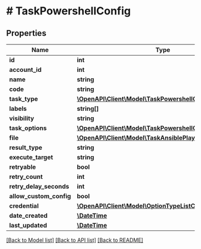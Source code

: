 # # TaskPowershellConfig

## Properties

Name | Type | Description | Notes
------------ | ------------- | ------------- | -------------
**id** | **int** |  | [optional]
**account_id** | **int** |  | [optional]
**name** | **string** |  | [optional]
**code** | **string** |  | [optional]
**task_type** | [**\OpenAPI\Client\Model\TaskPowershellConfigTaskType**](TaskPowershellConfigTaskType.md) |  | [optional]
**labels** | **string[]** |  | [optional]
**visibility** | **string** |  | [optional]
**task_options** | [**\OpenAPI\Client\Model\TaskPowershellConfigTaskOptions**](TaskPowershellConfigTaskOptions.md) |  | [optional]
**file** | [**\OpenAPI\Client\Model\TaskAnsiblePlaybookConfigFile**](TaskAnsiblePlaybookConfigFile.md) |  | [optional]
**result_type** | **string** |  | [optional]
**execute_target** | **string** |  | [optional]
**retryable** | **bool** |  | [optional]
**retry_count** | **int** |  | [optional]
**retry_delay_seconds** | **int** |  | [optional]
**allow_custom_config** | **bool** |  | [optional]
**credential** | [**\OpenAPI\Client\Model\OptionTypeListCredential**](OptionTypeListCredential.md) |  | [optional]
**date_created** | [**\DateTime**](\DateTime.md) |  | [optional]
**last_updated** | [**\DateTime**](\DateTime.md) |  | [optional]

[[Back to Model list]](../../README.md#models) [[Back to API list]](../../README.md#endpoints) [[Back to README]](../../README.md)
